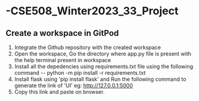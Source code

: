 # -CSE508_Winter2023_33_Project

## Create a workspace in GitPod
1. Integrate the Github repository with the created workspace
2. Open the workspace, Go the directory where app.py file is present with the help terminal present in workspace
3. Install all the depedencies using requirements.txt file using the following command
 -- python -m pip install -r requirements.txt
4. Install flask using 'pip install flask' and Run the following command to generate the link of 'UI' 
  eg: http://127.0.0.1:5000
5. Copy this link and paste on browser.
 
